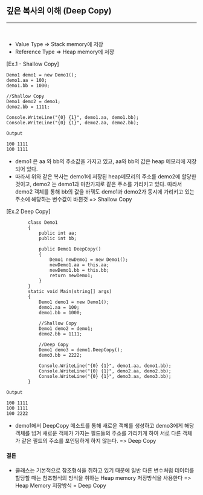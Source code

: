 ## 깊은 복사의 이해 (Deep Copy)
----------------------------------------------------------------

<br />

-  Value Type => Stack memory에 저장
-  Reference Type => Heap memory에 저장

[Ex.1 - Shallow Copy]
```Csharp
Demo1 demo1 = new Demo1();
demo1.aa = 100;
demo1.bb = 1000;

//Shallow Copy
Demo1 demo2 = demo1;
demo2.bb = 1111;

Console.WriteLine("{0} {1}", demo1.aa, demo1.bb);
Console.WriteLine("{0} {1}", demo2.aa, demo2.bb);
```
```result
Output

100 1111
100 1111
```

- demo1 은 aa 와 bb의 주소값을 가지고 있고, aa와 bb의 값은 heap 메모리에 저장되어 있다.
- 따라서 위와 같은 복사는 demo1에 저장된 heap메모리의 주소를 demo2에 할당한 것이고, demo2 는 demo1과 마찬가지로 같은 주소를 가리키고 있다. 따라서 demo2 객체를 통해 bb의 값을 바꿔도 demo1과 demo2가 동시에 가리키고 있는 주소에 해당하는 변수값이 바뀐것 => Shallow Copy

[Ex.2 Deep Copy]
```Csharp
        class Demo1
        {
            public int aa;
            public int bb;  
        
            public Demo1 DeepCopy()
            {
                Demo1 newDemo1 = new Demo1();  
                newDemo1.aa = this.aa;
                newDemo1.bb = this.bb;  
                return newDemo1;
            }
        }
        static void Main(string[] args)
        {
            Demo1 demo1 = new Demo1();
            demo1.aa = 100;
            demo1.bb = 1000;

            //Shallow Copy
            Demo1 demo2 = demo1;
            demo2.bb = 1111;

            //Deep Copy
            Demo1 demo3 = demo1.DeepCopy();
            demo3.bb = 2222;

            Console.WriteLine("{0} {1}", demo1.aa, demo1.bb);
            Console.WriteLine("{0} {1}", demo2.aa, demo2.bb);
            Console.WriteLine("{0} {1}", demo3.aa, demo3.bb);
        }
```
```result
Output

100 1111
100 1111
100 2222
```

- demo1에서 DeepCopy 메소드를 통해 새로운 객체를 생성하고 demo3에게 해당 객체를 넘겨 새로운 객체가 가지는 필드들의 주소를 가리키게 하여 서로 다른 객체가 같은 필드의 주소를 포인팅하게 하지 않는다. => Deep Copy

#### 결론

- 클래스는 기본적으로 참조형식을 취하고 있기 때문에 일반 다른 변수처럼 데이터를 할당할 때는 참조형식의 방식을 취하는 Heap memory 저장방식을 사용한다 => Heap Memory 저장방식 = Deep Copy